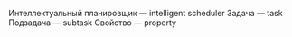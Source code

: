 Интеллектуальный планировщик — intelligent scheduler
Задача — task
Подзадача — subtask
Свойство — property
